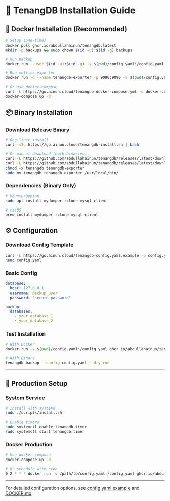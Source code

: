 # 📖 TenangDB Installation Guide

## 🐳 Docker Installation (Recommended)

```bash
# Setup (one-time)
docker pull ghcr.io/abdullahainun/tenangdb:latest
mkdir -p backups && sudo chown $(id -u):$(id -g) backups

# Run backup
docker run --user $(id -u):$(id -g) -v $(pwd)/config.yaml:/config.yaml -v $(pwd)/backups:/backups ghcr.io/abdullahainun/tenangdb:latest backup

# Run metrics exporter  
docker run -d --name tenangdb-exporter -p 9090:9090 -v $(pwd)/config.yaml:/config.yaml ghcr.io/abdullahainun/tenangdb:latest tenangdb-exporter

# Or use docker-compose
curl -L https://go.ainun.cloud/tenangdb-docker-compose.yml -o docker-compose.yml
docker-compose up -d
```

## 📦 Binary Installation

### Download Release Binary
```bash
# One-liner install
curl -sSL https://go.ainun.cloud/tenangdb-install.sh | bash

# Or manual download (both binaries)
curl -L https://github.com/abdullahainun/tenangdb/releases/latest/download/tenangdb-linux-amd64 -o tenangdb
curl -L https://github.com/abdullahainun/tenangdb/releases/latest/download/tenangdb-exporter-linux-amd64 -o tenangdb-exporter
chmod +x tenangdb tenangdb-exporter
sudo mv tenangdb tenangdb-exporter /usr/local/bin/
```

### Dependencies (Binary Only)
```bash
# Ubuntu/Debian
sudo apt install mydumper rclone mysql-client

# macOS
brew install mydumper rclone mysql-client
```

## ⚙️ Configuration

### Download Config Template
```bash
curl -L https://go.ainun.cloud/tenangdb-config.yaml.example -o config.yaml
nano config.yaml
```

### Basic Config
```yaml
database:
  host: 127.0.0.1
  username: backup_user
  password: "secure_password"

backup:
  databases:
    - your_database_1
    - your_database_2
```

### Test Installation
```bash
# With Docker
docker run -v $(pwd)/config.yaml:/config.yaml ghcr.io/abdullahainun/tenangdb:latest backup --dry-run

# With Binary
tenangdb backup --config config.yaml --dry-run
```

---

## 🚀 Production Setup

### System Service
```bash
# Install with systemd
sudo ./scripts/install.sh

# Enable timers
sudo systemctl enable tenangdb.timer
sudo systemctl start tenangdb.timer
```

### Docker Production
```bash
# Use docker-compose
docker-compose up -d

# Or schedule with cron
0 2 * * * docker run -v /path/to/config.yaml:/config.yaml ghcr.io/abdullahainun/tenangdb:latest backup
```

---

For detailed configuration options, see [config.yaml.example](config.yaml.example) and [DOCKER.md](DOCKER.md).
